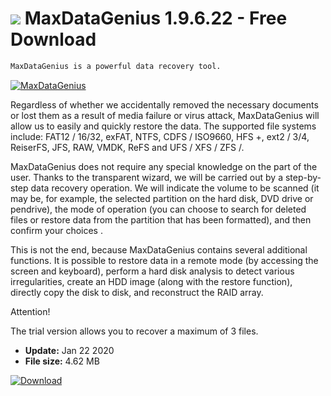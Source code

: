 # ![](https://cdn.softexe.net/static/icon/1/maxdatagenius-9421.png) MaxDataGenius 1.9.6.22 - Free Download

```sh
MaxDataGenius is a powerful data recovery tool.
```
[![MaxDataGenius](https://gallery.dpcdn.pl/imgc/Tools/82589/g_-_420x350_1.5_-_x33360f62-4934-497e-9dde-7a686588f621.jpg)](https://softexe.net/win/disks-files/data-recovery/maxdatagenius:adbp.html)

Regardless of whether we accidentally removed the necessary documents or lost them as a result of media failure or virus attack, MaxDataGenius will allow us to easily and quickly restore the data. The supported file systems include: FAT12 / 16/32, exFAT, NTFS, CDFS / ISO9660, HFS +, ext2 / 3/4, ReiserFS, JFS, RAW, VMDK, ReFS and UFS / XFS / ZFS /.
 
 MaxDataGenius does not require any special knowledge on the part of the user. Thanks to the transparent wizard, we will be carried out by a step-by-step data recovery operation. We will indicate the volume to be scanned (it may be, for example, the selected partition on the hard disk, DVD drive or pendrive), the mode of operation (you can choose to search for deleted files or restore data from the partition that has been formatted), and then confirm your choices .
 
 This is not the end, because MaxDataGenius contains several additional functions. It is possible to restore data in a remote mode (by accessing the screen and keyboard), perform a hard disk analysis to detect various irregularities, create an HDD image (along with the restore function), directly copy the disk to disk, and reconstruct the RAID array.
 
 Attention!
 
 The trial version allows you to recover a maximum of 3 files.


- **Update:** Jan 22 2020
- **File size:** 4.62 MB

[![Download](https://cdn.softexe.net/static/img/download.png)](https://softexe.net/win/disks-files/data-recovery/maxdatagenius:adbp.html)

